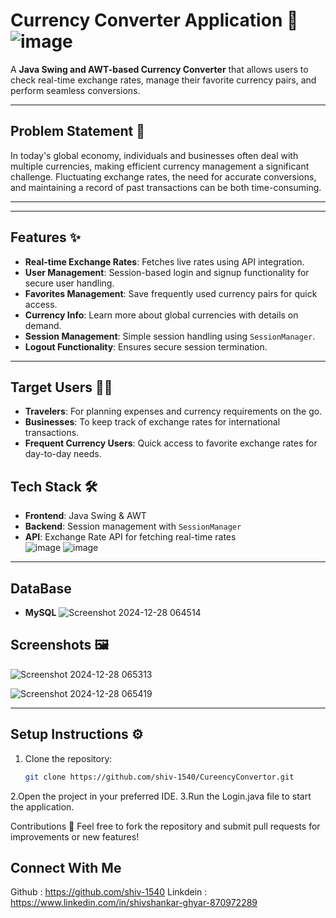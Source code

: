 # Currency Converter Application 💱![image](https://github.com/user-attachments/assets/6f8947d8-5b2d-4bf5-9e48-013f46d6d086)


A **Java Swing and AWT-based Currency Converter** that allows users to check real-time exchange rates, manage their favorite currency pairs, and perform seamless conversions.  

---

## Problem Statement 🚨

In today's global economy, individuals and businesses often deal with multiple currencies, making efficient currency management a significant challenge. Fluctuating exchange rates, the need for accurate conversions, and maintaining a record of past transactions can be both time-consuming.

---
---

## Features ✨

- **Real-time Exchange Rates**: Fetches live rates using API integration.  
- **User Management**: Session-based login and signup functionality for secure user handling.  
- **Favorites Management**: Save frequently used currency pairs for quick access.  
- **Currency Info**: Learn more about global currencies with details on demand.  
- **Session Management**: Simple session handling using `SessionManager`.  
- **Logout Functionality**: Ensures secure session termination.  

---

## Target Users 🧑‍💼

- **Travelers**: For planning expenses and currency requirements on the go.  
- **Businesses**: To keep track of exchange rates for international transactions.  
- **Frequent Currency Users**: Quick access to favorite exchange rates for day-to-day needs.  



## Tech Stack 🛠️

- **Frontend**: Java Swing & AWT  
- **Backend**: Session management with `SessionManager`  
- **API**: Exchange Rate API for fetching real-time rates  
![image](https://github.com/user-attachments/assets/6b98c830-3ca3-4455-b20b-5cb068297175)
![image](https://github.com/user-attachments/assets/e5fb4d67-d320-410c-af1d-cceb87f801b2)

---

## DataBase 
 - **MySQL**
 ![Screenshot 2024-12-28 064514](https://github.com/user-attachments/assets/f2920a57-007f-4689-af60-169fe9a305d9)

## Screenshots 🖼️
![Screenshot 2024-12-28 065313](https://github.com/user-attachments/assets/930362a5-1e65-4d76-a27f-225396948cad)

![Screenshot 2024-12-28 065419](https://github.com/user-attachments/assets/90fb6789-6861-49d7-a9c6-d067c2ddf588)




---

## Setup Instructions ⚙️

1. Clone the repository:  
   ```bash
   git clone https://github.com/shiv-1540/CureencyConvertor.git
2.Open the project in your preferred IDE.
3.Run the Login.java file to start the application.

Contributions 🤝
Feel free to fork the repository and submit pull requests for improvements or new features!

## Connect With Me 
 Github : https://github.com/shiv-1540
 Linkdein : https://www.linkedin.com/in/shivshankar-ghyar-870972289
 
 
 

